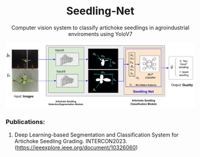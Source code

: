 <div align="center">
    <h1>Seedling-Net</h1>

  Computer vision system to classify artichoke seedlings in agroindustrial enviroments using YoloV7

  <p align="center">
    <a href="here_is_a_demo_video"><img alt="Seedling Net" src="gallery/pipeline.png"></a>
  </p>

</div>

<!-- 
## Installation & Testing:

### Installation

### Testing -->


### Publications:

1. Deep Learning-based Segmentation and Classification System for Artichoke Seedling Grading. INTERCON2023. (https://ieeexplore.ieee.org/document/10326060)


<!-- ### To-do:

- [ ] Create a notebook to automate the training of the object detection model.
- [ ] Order the dataset used to train Yolov7 -->
